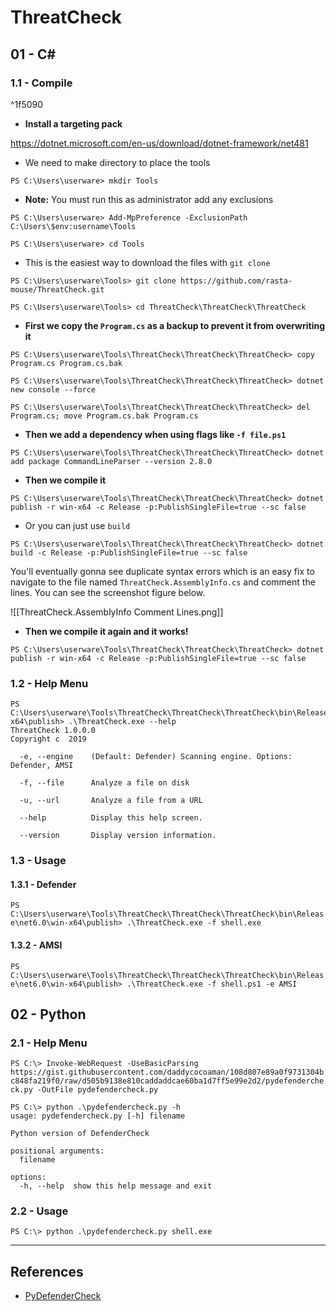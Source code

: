 # ThreatCheck

## 01 - C\#

### 1.1 - Compile

^1f5090

- **Install a targeting pack**

https://dotnet.microsoft.com/en-us/download/dotnet-framework/net481

- We need to make directory to place the tools

`PS C:\Users\userware> mkdir Tools`

- **Note:** You must run this as administrator add any exclusions

`PS C:\Users\userware> Add-MpPreference -ExclusionPath C:\Users\$env:username\Tools`

`PS C:\Users\userware> cd Tools`

- This is the easiest way to download the files with `git clone`

`PS C:\Users\userware\Tools> git clone https://github.com/rasta-mouse/ThreatCheck.git`

`PS C:\Users\userware\Tools> cd ThreatCheck\ThreatCheck\ThreatCheck`

- **First we copy the `Program.cs` as a backup to prevent it from overwriting it**

`PS C:\Users\userware\Tools\ThreatCheck\ThreatCheck\ThreatCheck> copy Program.cs Program.cs.bak`

`PS C:\Users\userware\Tools\ThreatCheck\ThreatCheck\ThreatCheck> dotnet new console --force`

`PS C:\Users\userware\Tools\ThreatCheck\ThreatCheck\ThreatCheck> del Program.cs; move Program.cs.bak Program.cs`

- **Then we add a dependency when using flags like `-f file.ps1`**

`PS C:\Users\userware\Tools\ThreatCheck\ThreatCheck\ThreatCheck> dotnet add package CommandLineParser --version 2.8.0`

- **Then we compile it**

`PS C:\Users\userware\Tools\ThreatCheck\ThreatCheck\ThreatCheck> dotnet publish -r win-x64 -c Release -p:PublishSingleFile=true --sc false`

- Or you can just use `build`

`PS C:\Users\userware\Tools\ThreatCheck\ThreatCheck\ThreatCheck> dotnet build -c Release -p:PublishSingleFile=true --sc false`

You'll eventually gonna see duplicate syntax errors which is an easy fix to navigate to the file named `ThreatCheck.AssemblyInfo.cs` and comment the lines. You can see the screenshot figure below.

![[ThreatCheck.AssemblyInfo Comment Lines.png]]

- **Then we compile it again and it works!**

`PS C:\Users\userware\Tools\ThreatCheck\ThreatCheck\ThreatCheck> dotnet publish -r win-x64 -c Release -p:PublishSingleFile=true --sc false`

### 1.2 - Help Menu

```
PS C:\Users\userware\Tools\ThreatCheck\ThreatCheck\ThreatCheck\bin\Release\net6.0\win-x64\publish> .\ThreatCheck.exe --help
ThreatCheck 1.0.0.0
Copyright c  2019

  -e, --engine    (Default: Defender) Scanning engine. Options: Defender, AMSI

  -f, --file      Analyze a file on disk

  -u, --url       Analyze a file from a URL

  --help          Display this help screen.

  --version       Display version information.
```

### 1.3 - Usage

#### 1.3.1 - Defender

`PS C:\Users\userware\Tools\ThreatCheck\ThreatCheck\ThreatCheck\bin\Release\net6.0\win-x64\publish> .\ThreatCheck.exe -f shell.exe`

#### 1.3.2 - AMSI

`PS C:\Users\userware\Tools\ThreatCheck\ThreatCheck\ThreatCheck\bin\Release\net6.0\win-x64\publish> .\ThreatCheck.exe -f shell.ps1 -e AMSI`

## 02 - Python

### 2.1 - Help Menu

`PS C:\> Invoke-WebRequest -UseBasicParsing https://gist.githubusercontent.com/daddycocoaman/108d807e89a0f9731304bc848fa219f0/raw/d505b9138e810caddaddcae60ba1d7ff5e99e2d2/pydefendercheck.py -OutFile pydefendercheck.py`

```
PS C:\> python .\pydefendercheck.py -h
usage: pydefendercheck.py [-h] filename

Python version of DefenderCheck

positional arguments:
  filename

options:
  -h, --help  show this help message and exit
```

### 2.2 - Usage

`PS C:\> python .\pydefendercheck.py shell.exe`

---
## References

- [PyDefenderCheck](https://gist.github.com/daddycocoaman/108d807e89a0f9731304bc848fa219f0)